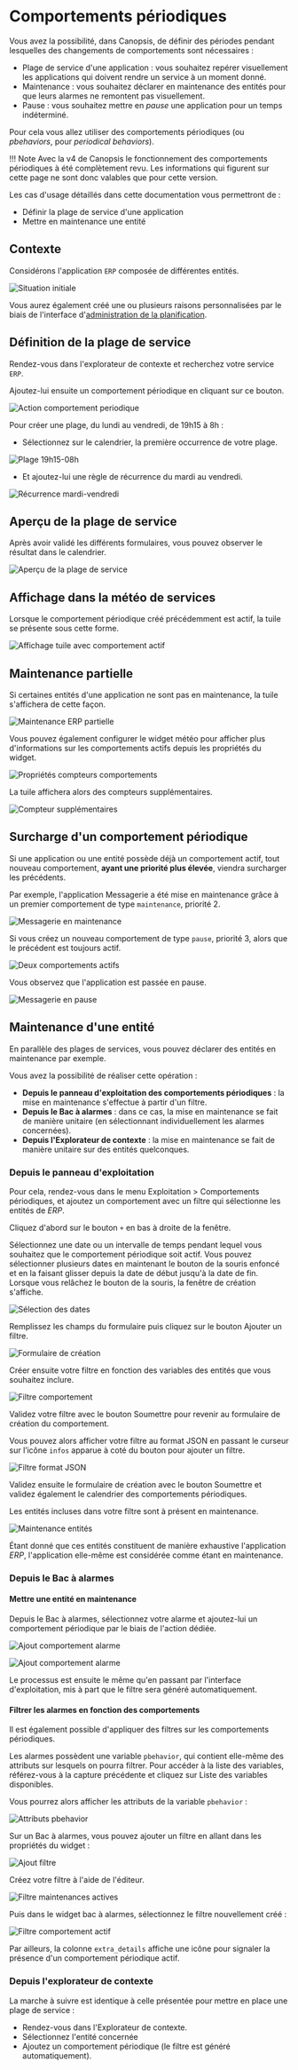# Comportements périodiques

Vous avez la possibilité, dans Canopsis, de définir des périodes pendant lesquelles des changements de comportements sont nécessaires :

* Plage de service d'une application : vous souhaitez repérer visuellement les applications qui doivent rendre un service à un moment donné.
* Maintenance : vous souhaitez déclarer en maintenance des entités pour que leurs alarmes ne remontent pas visuellement.
* Pause : vous souhaitez mettre en *pause* une application pour un temps indéterminé.

Pour cela vous allez utiliser des comportements périodiques (ou *pbehaviors*, pour *periodical behaviors*).

!!! Note
    Avec la v4 de Canopsis le fonctionnement des comportements périodiques à été complètement revu.
    Les informations qui figurent sur cette page ne sont donc valables que pour cette version.

Les cas d'usage détaillés dans cette documentation vous permettront de :

* Définir la plage de service d'une application
* Mettre en maintenance une entité

## Contexte

Considérons l'application `ERP` composée de différentes entités.

![Situation initiale](./img/pbh_situation_initiale.png)

Vous aurez également créé une ou plusieurs raisons personnalisées par le biais de l'interface d'[administration de la planification](../../guide-administration/moteurs/moteur-pbehavior.md#administration-de-la-planification).

## Définition de la plage de service

Rendez-vous dans l'explorateur de contexte et recherchez votre service `ERP`.

Ajoutez-lui ensuite un comportement périodique en cliquant sur ce bouton.

![Action comportement periodique](./img/pbh_action.png)

Pour créer une plage, du lundi au vendredi, de 19h15 à 8h :

* Sélectionnez sur le calendrier, la première occurrence de votre plage.

![Plage 19h15-08h](./img/pbh_plage_19h15-08h.png)

* Et ajoutez-lui une règle de récurrence du mardi au vendredi.

![Récurrence mardi-vendredi](./img/pbh_plage_19h15-08h_rrule.png)

## Aperçu de la plage de service

Après avoir validé les différents formulaires, vous pouvez observer le résultat dans le calendrier.

![Aperçu de la plage de service](./img/pbh_apercu_plage_19h15-08h.png)

## Affichage dans la météo de services

Lorsque le comportement périodique créé précédemment est actif, la tuile se présente sous cette forme.

![Affichage tuile avec comportement actif](./img/pbh_tuile_comportement_actif.png)

## Maintenance partielle

Si certaines entités d'une application ne sont pas en maintenance, la tuile s'affichera de cette façon.

![Maintenance ERP partielle](./img/pbh_maintenance_erp_partielle.png)

Vous pouvez également configurer le widget météo pour afficher plus d'informations sur les comportements actifs depuis les propriétés du widget.

![Propriétés compteurs comportements](./img/pbh_proprietes_compteurs_tuile.png)

La tuile affichera alors des compteurs supplémentaires.

![Compteur supplémentaires](./img/pbh_affichage_compteurs_tuile.png)

## Surcharge d'un comportement périodique

Si une application ou une entité possède déjà un comportement actif, tout nouveau comportement, **ayant une priorité plus élevée**, viendra surcharger les précédents.

Par exemple, l'application Messagerie a été mise en maintenance grâce à un premier comportement de type `maintenance`, priorité 2.

![Messagerie en maintenance](./img/pbh_messagerie_maintenance.png)

Si vous créez un nouveau comportement de type `pause`, priorité 3, alors que le précédent est toujours actif.

![Deux comportements actifs](./img/pbh_deux_comportements_actifs.png)

Vous observez que l'application est passée en pause.

![Messagerie en pause](./img/pbh_messagerie_pause.png)

## Maintenance d'une entité

En parallèle des plages de services, vous pouvez déclarer des entités en maintenance par exemple.

Vous avez la possibilité de réaliser cette opération :

* **Depuis le panneau d'exploitation des comportements périodiques** : la mise en maintenance s'effectue à partir d'un filtre.
* **Depuis le Bac à alarmes** : dans ce cas, la mise en maintenance se fait de manière unitaire (en sélectionnant individuellement les alarmes concernées).
* **Depuis l'Explorateur de contexte** : la mise en maintenance se fait de manière unitaire sur des entités quelconques.

### Depuis le panneau d'exploitation

Pour cela, rendez-vous dans le menu Exploitation > Comportements périodiques, et ajoutez un comportement avec un filtre qui sélectionne les entités de *ERP*.

Cliquez d'abord sur le bouton `+` en bas à droite de la fenêtre.

Sélectionnez une date ou un intervalle de temps pendant lequel vous souhaitez que le comportement périodique soit actif. Vous pouvez sélectionner plusieurs dates en maintenant le bouton de la souris enfoncé et en la faisant glisser depuis la date de début jusqu'à la date de fin. Lorsque vous relâchez le bouton de la souris, la fenêtre de création s'affiche.

![Sélection des dates](./img/pbh_selection_dates.png)

Remplissez les champs du formulaire puis cliquez sur le bouton Ajouter un filtre.

![Formulaire de création](./img/pbh_formulaire_creation.png)

Créer ensuite votre filtre en fonction des variables des entités que vous souhaitez inclure.

![Filtre comportement](./img/pbh_filtre_comportement.png)  

Validez votre filtre avec le bouton Soumettre pour revenir au formulaire de création du comportement.
 
Vous pouvez alors afficher votre filtre au format JSON en passant le curseur sur l’icône `infos` apparue à coté du bouton pour ajouter un filtre.

![Filtre format JSON](./img/pbh_afficher_filtre_json.png)

Validez ensuite le formulaire de création avec le bouton Soumettre et validez également le calendrier des comportements périodiques.

Les entités incluses dans votre filtre sont à présent en maintenance.  

![Maintenance entités](./img/pbh_maintenance_entites.png)  

Étant donné que ces entités constituent de manière exhaustive l'application *ERP*, l'application elle-même est considérée comme étant en maintenance.  

### Depuis le Bac à alarmes

#### Mettre une entité en maintenance

Depuis le Bac à alarmes, sélectionnez votre alarme et ajoutez-lui un comportement périodique par le biais de l'action dédiée.

![Ajout comportement alarme](./img/pbh_ajout_comportement_alarme1.png)  

![Ajout comportement alarme](./img/pbh_ajout_comportement_alarme2.png)  

Le processus est ensuite le même qu'en passant par l'interface d'exploitation, mis à part que le filtre sera généré automatiquement.

#### Filtrer les alarmes en fonction des comportements

Il est également possible d'appliquer des filtres sur les comportements périodiques.  

Les alarmes possèdent une variable `pbehavior`, qui contient elle-même des attributs sur lesquels on pourra filtrer. Pour accéder à la liste des variables, référez-vous à la capture précédente et cliquez sur Liste des variables disponibles.

Vous pourrez alors afficher les attributs de la variable `pbehavior` :

![Attributs pbehavior](./img/pbh_attributs_pbehavior.png)

Sur un Bac à alarmes, vous pouvez ajouter un filtre en allant dans les propriétés du widget :

![Ajout filtre](./img/pbh_ajout_filtre.png)  

Créez votre filtre à l'aide de l'éditeur.

![Filtre maintenances actives](./img/pbh_maintenances_actives.png)  

Puis dans le widget bac à alarmes, sélectionnez le filtre nouvellement créé :

![Filtre comportement actif](./img/pbh_filtre_maintenances_actives_alarmes.png)  

Par ailleurs, la colonne `extra_details` affiche une icône pour signaler la présence d'un comportement périodique actif.  

### Depuis l'explorateur de contexte

La marche à suivre est identique à celle présentée pour mettre en place une plage de service :

* Rendez-vous dans l'Explorateur de contexte.
* Sélectionnez l'entité concernée
* Ajoutez un comportement périodique (le filtre est généré automatiquement).
